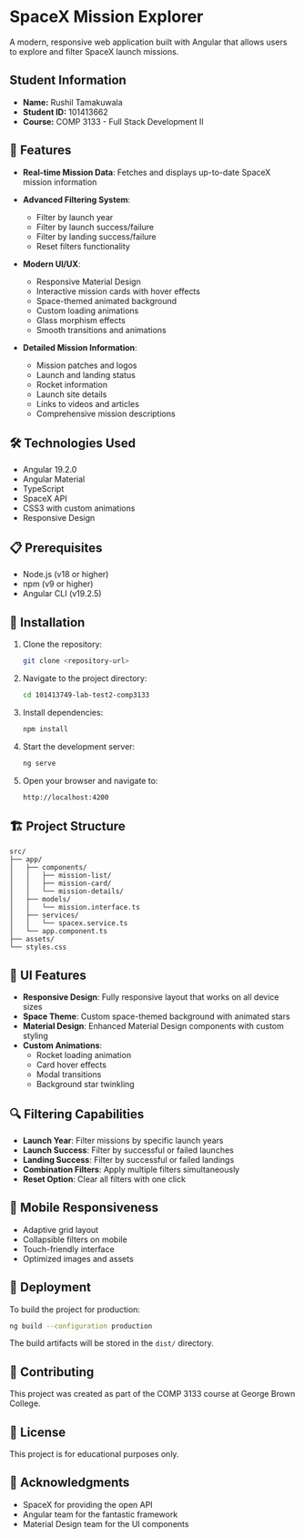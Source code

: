 # SpaceX Mission Explorer

A modern, responsive web application built with Angular that allows users to explore and filter SpaceX launch missions.

## Student Information
- **Name:** Rushil Tamakuwala
- **Student ID:** 101413662
- **Course:** COMP 3133 - Full Stack Development II

## 🚀 Features

- **Real-time Mission Data**: Fetches and displays up-to-date SpaceX mission information
- **Advanced Filtering System**:
  - Filter by launch year
  - Filter by launch success/failure
  - Filter by landing success/failure
  - Reset filters functionality

- **Modern UI/UX**:
  - Responsive Material Design
  - Interactive mission cards with hover effects
  - Space-themed animated background
  - Custom loading animations
  - Glass morphism effects
  - Smooth transitions and animations

- **Detailed Mission Information**:
  - Mission patches and logos
  - Launch and landing status
  - Rocket information
  - Launch site details
  - Links to videos and articles
  - Comprehensive mission descriptions

## 🛠️ Technologies Used

- Angular 19.2.0
- Angular Material
- TypeScript
- SpaceX API
- CSS3 with custom animations
- Responsive Design

## 📋 Prerequisites

- Node.js (v18 or higher)
- npm (v9 or higher)
- Angular CLI (v19.2.5)

## 🔧 Installation

1. Clone the repository:
   ```bash
   git clone <repository-url>
   ```

2. Navigate to the project directory:
   ```bash
   cd 101413749-lab-test2-comp3133
   ```

3. Install dependencies:
   ```bash
   npm install
   ```

4. Start the development server:
   ```bash
   ng serve
   ```

5. Open your browser and navigate to:
   ```
   http://localhost:4200
   ```

## 🏗️ Project Structure

```
src/
├── app/
│   ├── components/
│   │   ├── mission-list/
│   │   ├── mission-card/
│   │   └── mission-details/
│   ├── models/
│   │   └── mission.interface.ts
│   ├── services/
│   │   └── spacex.service.ts
│   └── app.component.ts
├── assets/
└── styles.css
```

## 🎨 UI Features

- **Responsive Design**: Fully responsive layout that works on all device sizes
- **Space Theme**: Custom space-themed background with animated stars
- **Material Design**: Enhanced Material Design components with custom styling
- **Custom Animations**: 
  - Rocket loading animation
  - Card hover effects
  - Modal transitions
  - Background star twinkling

## 🔍 Filtering Capabilities

- **Launch Year**: Filter missions by specific launch years
- **Launch Success**: Filter by successful or failed launches
- **Landing Success**: Filter by successful or failed landings
- **Combination Filters**: Apply multiple filters simultaneously
- **Reset Option**: Clear all filters with one click

## 📱 Mobile Responsiveness

- Adaptive grid layout
- Collapsible filters on mobile
- Touch-friendly interface
- Optimized images and assets

## 🚀 Deployment

To build the project for production:

```bash
ng build --configuration production
```

The build artifacts will be stored in the `dist/` directory.

## 🤝 Contributing

This project was created as part of the COMP 3133 course at George Brown College.

## 📄 License

This project is for educational purposes only.

## 🙏 Acknowledgments

- SpaceX for providing the open API
- Angular team for the fantastic framework
- Material Design team for the UI components
